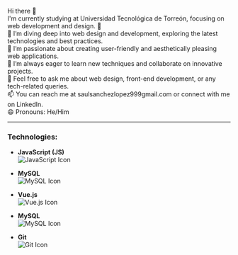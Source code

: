 Hi there 👋  
I'm currently studying at Universidad Tecnológica de Torreón, focusing on web development and design. 🌱  
🔭 I’m diving deep into web design and development, exploring the latest technologies and best practices.  
🌟 I’m passionate about creating user-friendly and aesthetically pleasing web applications.  
🤔 I’m always eager to learn new techniques and collaborate on innovative projects.  
💬 Feel free to ask me about web design, front-end development, or any tech-related queries.  
📫 You can reach me at saulsanchezlopez999gmail.com or connect with me on LinkedIn.  
😄 Pronouns: He/Him

---

### Technologies:

- **JavaScript (JS)**  
  ![JavaScript Icon](https://img.icons8.com/color/48/000000/javascript.png)

- **MySQL**  
![MySQL Icon](https://img.icons8.com/color/48/000000/mysql.png)

- **Vue.js**  
![Vue.js Icon](https://img.icons8.com/color/48/000000/vue-js.png)

- **MySQL**  
![MySQL Icon](https://img.icons8.com/color/48/000000/mysql.png)

- **Git**  
![Git Icon](https://img.icons8.com/color/48/000000/git.png)
